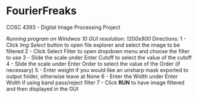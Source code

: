 # FourierFreaks
COSC 4393 - Digital Image Processing Project

*Running program on Windwos 10* *GUI resolution: 1200x900*
Directions:
1 - Click *Img Select* button to open file explorer and select the image to be filtered
2 - Click Select Filter to open dropdown menu and choose the filter to use
3 - Slide the scale under Enter Cutoff to select the value of the cutoff
4 - Slide the scale under Enter Order to select the value of the Order (if necessary)
5 - Enter weight if you would like an unsharp mask exported to output folder, 
	otherwise leave at None
6 - Enter the Width under Enter Width if using band pass/reject filter
7 - Click **RUN** to have image filtered and then displayed in the GUI


